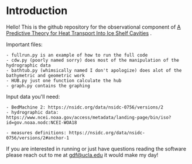 # Introduction

Hello! This is the github repository for the observational  component of [A Predictive Theory for Heat Transport Into Ice Shelf Cavities](https://agupubs.onlinelibrary.wiley.com/doi/10.1029/2024GL108196) . 

Important files:

	- fullrun.py is an example of how to run the full code 
	- cdw.py (poorly named sorry) does most of the manipulation of the hydrographic data 
	- bathtub.py (whimsically named I don't apologize) does alot of the bathymetric and geometric work
	- HUB.py just one function calculate the hub
	- graph.py contains the graphing
	
Input data you'll need:

	- BedMachine 2: https://nsidc.org/data/nsidc-0756/versions/2
	- hydrographic data: https://www.ncei.noaa.gov/access/metadata/landing-page/bin/iso?id=gov.noaa.nodc:NCEI-WOA18
 
	- measures definitions: https://nsidc.org/data/nsidc-0756/versions/2#anchor-1

If you are interested in running or just have questions reading the software please reach out to me at gdf@ucla.edu it would make my day!

